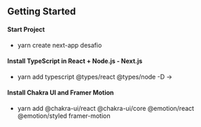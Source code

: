 ## Getting Started

#### Start Project
* yarn create next-app desafio

#### Install TypeScript in React + Node.js - Next.js
* yarn add typescript @types/react @types/node -D ->

#### Install Chakra UI and Framer Motion
* yarn add @chakra-ui/react @chakra-ui/core @emotion/react @emotion/styled framer-motion

